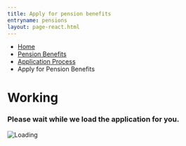 ```yaml
---
title: Apply for pension benefits
entryname: pensions
layout: page-react.html
---
```

<div id="main">
  <nav class="va-nav-breadcrumbs">
    <ul class="row va-nav-breadcrumbs-list columns" role="menubar" aria-label="Primary">
      <li><a href="/">Home</a></li>
      <li><a href="/pension/">Pension Benefits</a></li>
      <li><a href="/pension/apply">Application Process</a></li>
      <li class="active">Apply for Pension Benefits</li>
    </ul>
  </nav>
  <div class="section">
    <div id="react-root">
      <div class="loading-message">
        <h1>Working</h1>
        <h3>Please wait while we load the application for you.</h3>
        <img src="/img/preloader-primary-darkest.gif" alt="Loading">
      </div>
    </div>
  </div>
</div>
